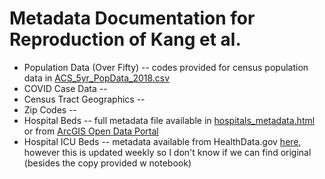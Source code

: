 # Metadata Documentation for Reproduction of Kang et al.

* Population Data (Over Fifty) -- codes provided for census population data in [ACS_5yr_PopData_2018.csv](ACS_5yr_PopData_2018.csv)
* COVID Case Data -- 
* Census Tract Geographics --
* Zip Codes -- 
* Hospital Beds -- full metadata file available in [hospitals_metadata.html](hospitals_metadata.html) or from [ArcGIS Open Data Portal](https://www.arcgis.com/sharing/rest/content/items/6ac5e325468c4cb9b905f1728d6fbf0f/info/metadata/metadata.xml?format=default&output=html)
* Hospital ICU Beds -- metadata available from HealthData.gov [here](https://healthdata.gov/Hospital/COVID-19-Reported-Patient-Impact-and-Hospital-Capa/uqq2-txqb), however this is updated weekly so I don't know if we can find original (besides the copy provided w notebook)
